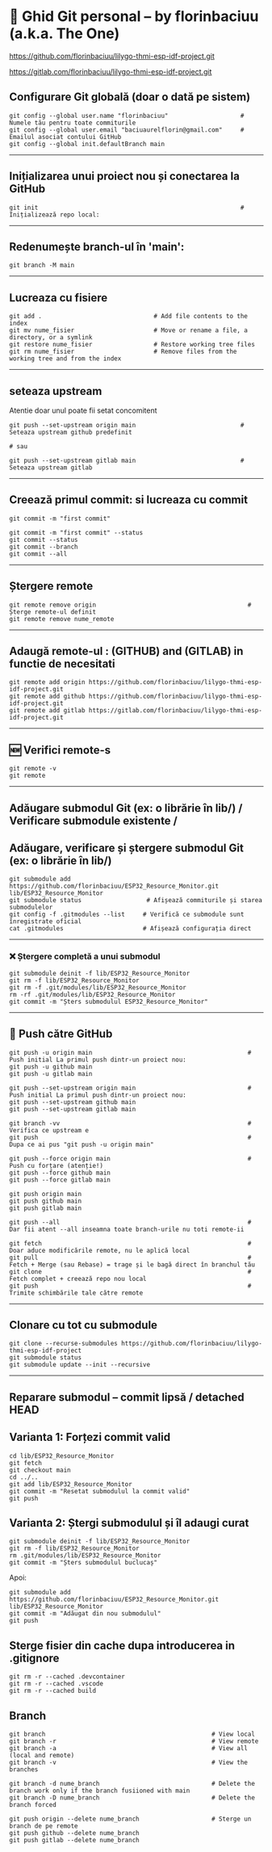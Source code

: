 # 📘 Ghid Git personal – by florinbaciuu (a.k.a. The One)

https://github.com/florinbaciuu/lilygo-thmi-esp-idf-project.git


https://gitlab.com/florinbaciuu/lilygo-thmi-esp-idf-project.git


## Configurare Git globală (doar o dată pe sistem)
```
git config --global user.name "florinbaciuu"                    # Numele tău pentru toate commiturile
git config --global user.email "baciuaurelflorin@gmail.com"     # Emailul asociat contului GitHub
git config --global init.defaultBranch main
```

---

## Inițializarea unui proiect nou și conectarea la GitHub
```
git init                                                        # Inițializează repo local:
```
---

## Redenumește branch-ul în 'main':
```
git branch -M main
```
---

## Lucreaza cu fisiere
```
git add .                               # Add file contents to the index
git mv nume_fisier                      # Move or rename a file, a directory, or a symlink
git restore nume_fisier                 # Restore working tree files
git rm nume_fisier                      # Remove files from the working tree and from the index
```
---

## seteaza upstream
Atentie doar unul poate fii setat concomitent
```
git push --set-upstream origin main                             # Seteaza upstream github predefinit

# sau

git push --set-upstream gitlab main                             # Seteaza upstream gitlab
```
---

## Creează primul commit: si lucreaza cu commit
```
git commit -m "first commit"

git commit -m "first commit" --status
git commit --status
git commit --branch
git commit --all
```
---

## Ștergere remote
```
git remote remove origin                                          # Șterge remote-ul definit
git remote remove nume_remote
```
---

## Adaugă remote-ul : (GITHUB) and (GITLAB) in functie de necesitati
```
git remote add origin https://github.com/florinbaciuu/lilygo-thmi-esp-idf-project.git
git remote add github https://github.com/florinbaciuu/lilygo-thmi-esp-idf-project.git
git remote add gitlab https://gitlab.com/florinbaciuu/lilygo-thmi-esp-idf-project.git

```
---

## 🆕 Verifici remote-s
```
git remote -v
git remote
```
---

## Adăugare submodul Git (ex: o librărie în lib/) / Verificare submodule existente /
## Adăugare, verificare și ștergere submodul Git (ex: o librărie în lib/)

```
git submodule add https://github.com/florinbaciuu/ESP32_Resource_Monitor.git lib/ESP32_Resource_Monitor
git submodule status                  # Afișează commiturile și starea submodulelor
git config -f .gitmodules --list     # Verifică ce submodule sunt înregistrate oficial
cat .gitmodules                      # Afișează configurația direct
```
---

### ❌ Ștergere completă a unui submodul
```
git submodule deinit -f lib/ESP32_Resource_Monitor
git rm -f lib/ESP32_Resource_Monitor
git rm -f .git/modules/lib/ESP32_Resource_Monitor
rm -rf .git/modules/lib/ESP32_Resource_Monitor
git commit -m "Șters submodulul ESP32_Resource_Monitor"
```
---

## 🚀 Push către GitHub
```
git push -u origin main                                           # Push initial La primul push dintr-un proiect nou:
git push -u github main
git push -u gitlab main

git push --set-upstream origin main                               # Push initial La primul push dintr-un proiect nou:
git push --set-upstream github main
git push --set-upstream gitlab main

git branch -vv							                          # Verifica ce upstream e
git push 							                              # Dupa ce ai pus "git push -u origin main"

git push --force origin main                                      # Push cu forțare (atenție!)
git push --force github main
git push --force gitlab main

git push origin main
git push github main
git push gitlab main

git push --all                                                    # Dar fii atent --all inseamna toate branch-urile nu toti remote-ii

git fetch                                                         # Doar aduce modificările remote, nu le aplică local
git pull                                                          # Fetch + Merge (sau Rebase) = trage și le bagă direct în branchul tău
git clone                                                         # Fetch complet + creează repo nou local
git push                                                          # Trimite schimbările tale către remote
```
---

## Clonare cu tot cu submodule

```
git clone --recurse-submodules https://github.com/florinbaciuu/lilygo-thmi-esp-idf-project
git submodule status
git submodule update --init --recursive
```
---

##  Reparare submodul – commit lipsă / detached HEAD

##  Varianta 1: Forțezi commit valid
```
cd lib/ESP32_Resource_Monitor
git fetch
git checkout main
cd ../..
git add lib/ESP32_Resource_Monitor
git commit -m "Resetat submodulul la commit valid"
git push
```

## Varianta 2: Ștergi submodulul și îl adaugi curat
```
git submodule deinit -f lib/ESP32_Resource_Monitor
git rm -f lib/ESP32_Resource_Monitor
rm .git/modules/lib/ESP32_Resource_Monitor
git commit -m "Șters submodulul buclucaș"
```

Apoi:
```
git submodule add https://github.com/florinbaciuu/ESP32_Resource_Monitor.git lib/ESP32_Resource_Monitor
git commit -m "Adăugat din nou submodulul"
git push
```

## Sterge fisier din cache dupa introducerea in .gitignore
```
git rm -r --cached .devcontainer
git rm -r --cached .vscode
git rm -r --cached build

```

## Branch
```
git branch                                              # View local
git branch -r                                           # View remote
git branch -a                                           # View all (local and remote)
git branch -v                                           # View the branches

git branch -d nume_branch                               # Delete the branch work only if the branch fusiioned with main
git branch -D nume_branch                               # Delete the branch forced

git push origin --delete nume_branch                    # Sterge un branch de pe remote
git push github --delete nume_branch 
git push gitlab --delete nume_branch 

```

